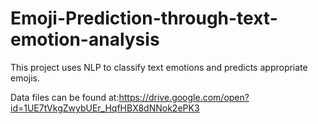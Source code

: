 # Emoji-Prediction-through-text-emotion-analysis
This project uses NLP to classify text emotions and predicts appropriate emojis.

Data files can be found at:https://drive.google.com/open?id=1UE7tVkgZwybUEr_HqfHBX8dNNok2ePK3
